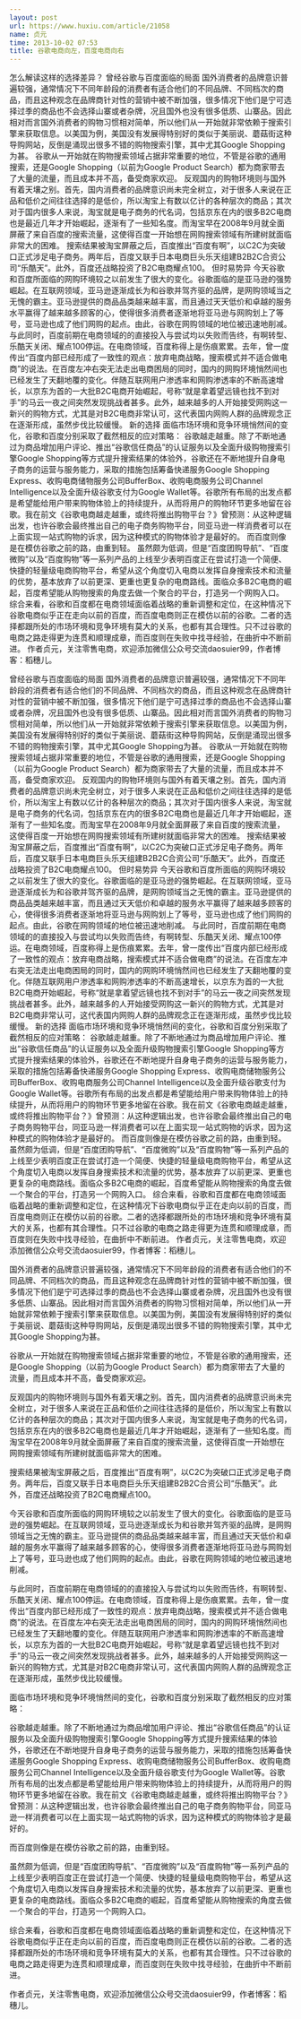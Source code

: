 ```yaml
---
layout: post
url: https://www.huxiu.com/article/21058
name: 贞元
time: 2013-10-02 07:53
title: 谷歌电商向左，百度电商向右
---
```

怎么解读这样的选择差异？ 曾经谷歌与百度面临的局面 国外消费者的品牌意识普遍较强，通常情况下不同年龄段的消费者有适合他们的不同品牌、不同档次的商品，而且这种观念在品牌商针对性的营销中被不断加强，很多情况下他们是宁可选择过季的商品也不会选择山寨或者杂牌，况且国外也没有很多低质、山寨品。因此相对而言国外消费者的购物习惯相对简单，所以他们从一开始就非常依赖于搜索引擎来获取信息。以美国为例，美国没有发展得特别好的类似于美丽说、蘑菇街这种导购网站，反倒是涌现出很多不错的购物搜索引擎，其中尤其Google Shopping为甚。 谷歌从一开始就在购物搜索领域占据非常重要的地位，不管是谷歌的通用搜索，还是Google Shopping（以前为Google Product Search）都为商家带去了大量的流量，而且成本并不高，备受商家欢迎。 反观国内的购物环境则与国外有着天壤之别。首先，国内消费者的品牌意识尚未完全树立，对于很多人来说在正品和低价之间往往选择的是低价，所以淘宝上有数以亿计的各种层次的商品；其次对于国内很多人来说，淘宝就是电子商务的代名词，包括京东在内的很多B2C电商也是最近几年才开始崛起，逐渐有了一些知名度。而淘宝早在2008年9月就全面屏蔽了来自百度的搜索流量，这使得百度一开始想在网购搜索领域有所建树就面临非常大的困难。 搜索结果被淘宝屏蔽之后，百度推出“百度有啊”，以C2C为突破口正式涉足电子商务。两年后，百度又联手日本电商巨头乐天组建B2B2C合资公司“乐酷天”。此外，百度还战略投资了B2C电商耀点100。 但时易势异 今天谷歌和百度所面临的网购环境较之以前发生了很大的变化。谷歌面临的是亚马逊的强势崛起。在互联网领域，亚马逊逐渐成长为和谷歌并驾齐驱的品牌，是网购领域当之无愧的霸主。亚马逊提供的商品品类越来越丰富，而且通过天天低价和卓越的服务水平赢得了越来越多顾客的心，使得很多消费者逐渐地将亚马逊与网购划上了等号，亚马逊也成了他们网购的起点。由此，谷歌在网购领域的地位被迅速地削减。 与此同时，百度前期在电商领域的的直接投入与尝试均以失败而告终，有啊转型、乐酷天关闭、耀点100停运。在电商领域，百度称得上是伤痕累累。去年，曾一度传出“百度内部已经形成了一致性的观点：放弃电商战略，搜索模式并不适合做电商”的说法。在百度左冲右突无法走出电商困局的同时，国内的网购环境悄然间也已经发生了天翻地覆的变化。伴随互联网用户渗透率和网购渗透率的不断高速增长，以京东为首的一大批B2C电商开始崛起，号称“就是拿着望远镜也找不到对手”的马云一夜之间突然发现挑战者甚多。此外，越来越多的人开始接受网购这一新兴的购物方式，尤其是对B2C电商非常认可，这代表国内网购人群的品牌观念正在逐渐形成，虽然步伐比较缓慢。 新的选择 面临市场环境和竞争环境悄然间的变化，谷歌和百度分别采取了截然相反的应对策略： 谷歌越走越重。除了不断地通过为商品增加用户评论、推出“谷歌信任商品”的认证服务以及全面升级购物搜索引擎Google Shopping等方式提升搜索结果的体验外，谷歌还在不断地提升自身电子商务的运营与服务能力，采取的措施包括筹备快递服务Google Shopping Express、收购电商储物服务公司BufferBox、收购电商服务公司Channel Intelligence以及全面升级谷歌支付为Google Wallet等。谷歌所有布局的出发点都是希望能给用户带来购物体验上的持续提升，从而将用户的购物环节更多地留在谷歌。我在前文《谷歌电商越走越重，或终将推出购物平台？》曾预测：从这种逻辑出发，也许谷歌会最终推出自己的电子商务购物平台，同亚马逊一样消费者可以在上面实现一站式购物的诉求，因为这种模式的购物体验才是最好的。 而百度则像是在模仿谷歌之前的路，由重到轻。 虽然颇为低调，但是“百度团购导航”、“百度微购”以及“百度购物”等一系列产品的上线至少表明百度正在尝试打造一个简便、快捷的轻量级电商购物平台，希望从这个角度切入电商以发挥自身搜索技术和流量的优势，基本放弃了以前更深、更重也更复杂的电商路线。面临众多B2C电商的崛起，百度希望能从购物搜索的角度去做一个聚合的平台，打造另一个网购入口。 综合来看，谷歌和百度都在电商领域面临着战略的重新调整和定位，在这种情况下谷歌电商似乎正在走向以前的百度，而百度电商则正在模仿以前的谷歌。二者的选择都跟所处的市场环境和竞争环境有莫大的关系，也都有其合理性。只不过谷歌的电商之路走得更为连贯和顺理成章，而百度则在失败中找寻经验，在曲折中不断前进。 作者贞元，关注零售电商，欢迎添加微信公众号交流daosuier99，作者博客：稻穗儿。

曾经谷歌与百度面临的局面 国外消费者的品牌意识普遍较强，通常情况下不同年龄段的消费者有适合他们的不同品牌、不同档次的商品，而且这种观念在品牌商针对性的营销中被不断加强，很多情况下他们是宁可选择过季的商品也不会选择山寨或者杂牌，况且国外也没有很多低质、山寨品。因此相对而言国外消费者的购物习惯相对简单，所以他们从一开始就非常依赖于搜索引擎来获取信息。以美国为例，美国没有发展得特别好的类似于美丽说、蘑菇街这种导购网站，反倒是涌现出很多不错的购物搜索引擎，其中尤其Google Shopping为甚。 谷歌从一开始就在购物搜索领域占据非常重要的地位，不管是谷歌的通用搜索，还是Google Shopping（以前为Google Product Search）都为商家带去了大量的流量，而且成本并不高，备受商家欢迎。 反观国内的购物环境则与国外有着天壤之别。首先，国内消费者的品牌意识尚未完全树立，对于很多人来说在正品和低价之间往往选择的是低价，所以淘宝上有数以亿计的各种层次的商品；其次对于国内很多人来说，淘宝就是电子商务的代名词，包括京东在内的很多B2C电商也是最近几年才开始崛起，逐渐有了一些知名度。而淘宝早在2008年9月就全面屏蔽了来自百度的搜索流量，这使得百度一开始想在网购搜索领域有所建树就面临非常大的困难。 搜索结果被淘宝屏蔽之后，百度推出“百度有啊”，以C2C为突破口正式涉足电子商务。两年后，百度又联手日本电商巨头乐天组建B2B2C合资公司“乐酷天”。此外，百度还战略投资了B2C电商耀点100。 但时易势异 今天谷歌和百度所面临的网购环境较之以前发生了很大的变化。谷歌面临的是亚马逊的强势崛起。在互联网领域，亚马逊逐渐成长为和谷歌并驾齐驱的品牌，是网购领域当之无愧的霸主。亚马逊提供的商品品类越来越丰富，而且通过天天低价和卓越的服务水平赢得了越来越多顾客的心，使得很多消费者逐渐地将亚马逊与网购划上了等号，亚马逊也成了他们网购的起点。由此，谷歌在网购领域的地位被迅速地削减。 与此同时，百度前期在电商领域的的直接投入与尝试均以失败而告终，有啊转型、乐酷天关闭、耀点100停运。在电商领域，百度称得上是伤痕累累。去年，曾一度传出“百度内部已经形成了一致性的观点：放弃电商战略，搜索模式并不适合做电商”的说法。在百度左冲右突无法走出电商困局的同时，国内的网购环境悄然间也已经发生了天翻地覆的变化。伴随互联网用户渗透率和网购渗透率的不断高速增长，以京东为首的一大批B2C电商开始崛起，号称“就是拿着望远镜也找不到对手”的马云一夜之间突然发现挑战者甚多。此外，越来越多的人开始接受网购这一新兴的购物方式，尤其是对B2C电商非常认可，这代表国内网购人群的品牌观念正在逐渐形成，虽然步伐比较缓慢。 新的选择 面临市场环境和竞争环境悄然间的变化，谷歌和百度分别采取了截然相反的应对策略： 谷歌越走越重。除了不断地通过为商品增加用户评论、推出“谷歌信任商品”的认证服务以及全面升级购物搜索引擎Google Shopping等方式提升搜索结果的体验外，谷歌还在不断地提升自身电子商务的运营与服务能力，采取的措施包括筹备快递服务Google Shopping Express、收购电商储物服务公司BufferBox、收购电商服务公司Channel Intelligence以及全面升级谷歌支付为Google Wallet等。谷歌所有布局的出发点都是希望能给用户带来购物体验上的持续提升，从而将用户的购物环节更多地留在谷歌。我在前文《谷歌电商越走越重，或终将推出购物平台？》曾预测：从这种逻辑出发，也许谷歌会最终推出自己的电子商务购物平台，同亚马逊一样消费者可以在上面实现一站式购物的诉求，因为这种模式的购物体验才是最好的。 而百度则像是在模仿谷歌之前的路，由重到轻。 虽然颇为低调，但是“百度团购导航”、“百度微购”以及“百度购物”等一系列产品的上线至少表明百度正在尝试打造一个简便、快捷的轻量级电商购物平台，希望从这个角度切入电商以发挥自身搜索技术和流量的优势，基本放弃了以前更深、更重也更复杂的电商路线。面临众多B2C电商的崛起，百度希望能从购物搜索的角度去做一个聚合的平台，打造另一个网购入口。 综合来看，谷歌和百度都在电商领域面临着战略的重新调整和定位，在这种情况下谷歌电商似乎正在走向以前的百度，而百度电商则正在模仿以前的谷歌。二者的选择都跟所处的市场环境和竞争环境有莫大的关系，也都有其合理性。只不过谷歌的电商之路走得更为连贯和顺理成章，而百度则在失败中找寻经验，在曲折中不断前进。 作者贞元，关注零售电商，欢迎添加微信公众号交流daosuier99，作者博客：稻穗儿。

国外消费者的品牌意识普遍较强，通常情况下不同年龄段的消费者有适合他们的不同品牌、不同档次的商品，而且这种观念在品牌商针对性的营销中被不断加强，很多情况下他们是宁可选择过季的商品也不会选择山寨或者杂牌，况且国外也没有很多低质、山寨品。因此相对而言国外消费者的购物习惯相对简单，所以他们从一开始就非常依赖于搜索引擎来获取信息。以美国为例，美国没有发展得特别好的类似于美丽说、蘑菇街这种导购网站，反倒是涌现出很多不错的购物搜索引擎，其中尤其Google Shopping为甚。

谷歌从一开始就在购物搜索领域占据非常重要的地位，不管是谷歌的通用搜索，还是Google Shopping（以前为Google Product Search）都为商家带去了大量的流量，而且成本并不高，备受商家欢迎。

反观国内的购物环境则与国外有着天壤之别。首先，国内消费者的品牌意识尚未完全树立，对于很多人来说在正品和低价之间往往选择的是低价，所以淘宝上有数以亿计的各种层次的商品；其次对于国内很多人来说，淘宝就是电子商务的代名词，包括京东在内的很多B2C电商也是最近几年才开始崛起，逐渐有了一些知名度。而淘宝早在2008年9月就全面屏蔽了来自百度的搜索流量，这使得百度一开始想在网购搜索领域有所建树就面临非常大的困难。

搜索结果被淘宝屏蔽之后，百度推出“百度有啊”，以C2C为突破口正式涉足电子商务。两年后，百度又联手日本电商巨头乐天组建B2B2C合资公司“乐酷天”。此外，百度还战略投资了B2C电商耀点100。

今天谷歌和百度所面临的网购环境较之以前发生了很大的变化。谷歌面临的是亚马逊的强势崛起。在互联网领域，亚马逊逐渐成长为和谷歌并驾齐驱的品牌，是网购领域当之无愧的霸主。亚马逊提供的商品品类越来越丰富，而且通过天天低价和卓越的服务水平赢得了越来越多顾客的心，使得很多消费者逐渐地将亚马逊与网购划上了等号，亚马逊也成了他们网购的起点。由此，谷歌在网购领域的地位被迅速地削减。

与此同时，百度前期在电商领域的的直接投入与尝试均以失败而告终，有啊转型、乐酷天关闭、耀点100停运。在电商领域，百度称得上是伤痕累累。去年，曾一度传出“百度内部已经形成了一致性的观点：放弃电商战略，搜索模式并不适合做电商”的说法。在百度左冲右突无法走出电商困局的同时，国内的网购环境悄然间也已经发生了天翻地覆的变化。伴随互联网用户渗透率和网购渗透率的不断高速增长，以京东为首的一大批B2C电商开始崛起，号称“就是拿着望远镜也找不到对手”的马云一夜之间突然发现挑战者甚多。此外，越来越多的人开始接受网购这一新兴的购物方式，尤其是对B2C电商非常认可，这代表国内网购人群的品牌观念正在逐渐形成，虽然步伐比较缓慢。

面临市场环境和竞争环境悄然间的变化，谷歌和百度分别采取了截然相反的应对策略：

谷歌越走越重。除了不断地通过为商品增加用户评论、推出“谷歌信任商品”的认证服务以及全面升级购物搜索引擎Google Shopping等方式提升搜索结果的体验外，谷歌还在不断地提升自身电子商务的运营与服务能力，采取的措施包括筹备快递服务Google Shopping Express、收购电商储物服务公司BufferBox、收购电商服务公司Channel Intelligence以及全面升级谷歌支付为Google Wallet等。谷歌所有布局的出发点都是希望能给用户带来购物体验上的持续提升，从而将用户的购物环节更多地留在谷歌。我在前文《谷歌电商越走越重，或终将推出购物平台？》曾预测：从这种逻辑出发，也许谷歌会最终推出自己的电子商务购物平台，同亚马逊一样消费者可以在上面实现一站式购物的诉求，因为这种模式的购物体验才是最好的。

而百度则像是在模仿谷歌之前的路，由重到轻。

虽然颇为低调，但是“百度团购导航”、“百度微购”以及“百度购物”等一系列产品的上线至少表明百度正在尝试打造一个简便、快捷的轻量级电商购物平台，希望从这个角度切入电商以发挥自身搜索技术和流量的优势，基本放弃了以前更深、更重也更复杂的电商路线。面临众多B2C电商的崛起，百度希望能从购物搜索的角度去做一个聚合的平台，打造另一个网购入口。

综合来看，谷歌和百度都在电商领域面临着战略的重新调整和定位，在这种情况下谷歌电商似乎正在走向以前的百度，而百度电商则正在模仿以前的谷歌。二者的选择都跟所处的市场环境和竞争环境有莫大的关系，也都有其合理性。只不过谷歌的电商之路走得更为连贯和顺理成章，而百度则在失败中找寻经验，在曲折中不断前进。

作者贞元，关注零售电商，欢迎添加微信公众号交流daosuier99，作者博客：稻穗儿。

